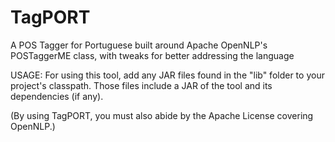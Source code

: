 TagPORT
=======

A POS Tagger for Portuguese built around Apache OpenNLP's POSTaggerME class, with tweaks for better addressing the language

USAGE: For using this tool, add any JAR files found in the "lib" folder to your project's classpath. Those files include a JAR of the tool and its dependencies (if any).

(By using TagPORT, you must also abide by the Apache License covering OpenNLP.)
